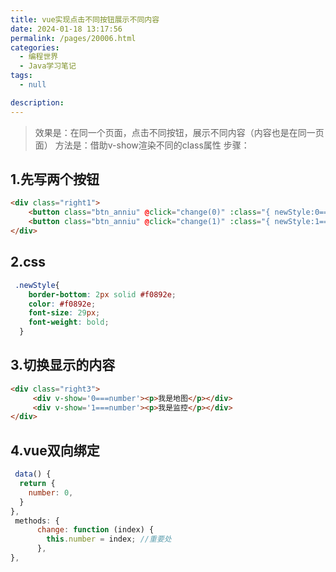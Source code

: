 ```yaml
---
title: vue实现点击不同按钮展示不同内容
date: 2024-01-18 13:17:56
permalink: /pages/20006.html
categories: 
  - 编程世界
  - Java学习笔记
tags: 
  - null

description: 
---
```


> 效果是：在同一个页面，点击不同按钮，展示不同内容（内容也是在同一页面）
> 方法是：借助v-show渲染不同的class属性
> 步骤：


## 1.先写两个按钮
```html
<div class="right1">
    <button class="btn_anniu" @click="change(0)" :class="{ newStyle:0===number}">地图</button>
    <button class="btn_anniu" @click="change(1)" :class="{ newStyle:1===number}">监控</button>
</div>
```

## 2.css
```css
 .newStyle{
    border-bottom: 2px solid #f0892e;
    color: #f0892e;
    font-size: 29px;
    font-weight: bold;
  }
```

## 3.切换显示的内容
```html
<div class="right3">
     <div v-show='0===number'><p>我是地图</p></div>
     <div v-show='1===number'><p>我是监控</p></div>
</div>
```

## 4.vue双向绑定
```js
 data() {
  return {
    number: 0,
  }
},
 methods: {
      change: function (index) {
        this.number = index; //重要处
      },
},
```

